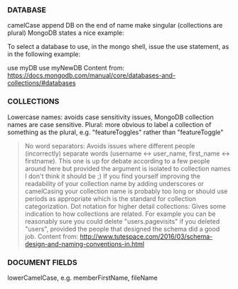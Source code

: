 ### DATABASE

camelCase
append DB on the end of name
make singular (collections are plural)
MongoDB states a nice example:

To select a database to use, in the mongo shell, issue the use <db> statement, as in the following example:

use myDB
use myNewDB
Content from: https://docs.mongodb.com/manual/core/databases-and-collections/#databases

### COLLECTIONS

Lowercase names: avoids case sensitivity issues, MongoDB collection names are case sensitive.
Plural: more obvious to label a collection of something as the plural, e.g. "featureToggles" rather than "featureToggle"
>No word separators: Avoids issues where different people (incorrectly) separate words (username <-> user_name, first_name <->
firstname). This one is up for debate according to a few people
around here but provided the argument is isolated to collection names I don't think it should be ;) If you find yourself improving the
readability of your collection name by adding underscores or
camelCasing your collection name is probably too long or should use
periods as appropriate which is the standard for collection
categorization.
Dot notation for higher detail collections: Gives some indication to how collections are related. For example you can be reasonably sure you could delete "users.pagevisits" if you deleted "users", provided the people that designed the schema did a good job.
Content from: http://www.tutespace.com/2016/03/schema-design-and-naming-conventions-in.html

### DOCUMENT FIELDS 
lowerCamelCase, e.g. memberFirstName, fileName